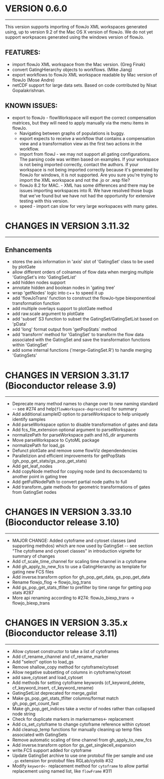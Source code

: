 # VERSION 0.6.0

----------------------------------

This version supports importing of flowJo XML workspaces generated using, up to version 9.2 of the Mac OS X version of flowJo. We do not yet support workpsaces generated using the windows version of flowJo. 

## FEATURES:

* import flowJo XML workspace from the Mac version. (Greg Finak)
* convert GatingHierarchy objects to workflows. (Mike Jiang)
* export workflows to flowJo XML workspace readable by Mac version of flowJo (Mose Andre)
* netCDF support for large data sets. Based on code contributed by Nisat Gopalakrishnan.

## KNOWN ISSUES:
	
* export to flowJo - flowWorkspace will export the correct compensation matrices, but they will need to apply manually via the menu items in flowJo.
	* Navigating between graphs of populations is buggy.
	* export expects to receive a workflow that contains a compensation view and a transformation view as the first two actions in the workflow. 
	* import from flowJ - we may not support all gating configurations. The parsing code was written based on examples. If your workspace is not being imported correctly, contact the authors. If your workspace is not being imported correctly because it's generated by flowJo for windows, it is not supported. Are you sure you're trying to import the XML workspace and not the .jo or .wsp file?
	* flowJo 8.2 for MAC. - XML has some differences and there may be issues importing workspaces into R. We have resolved those bugs that we've found but we have not had the opportunity for extensive testing with this version.
	* speed - import can slow for very large workspaces with many gates.


# CHANGES IN VERSION 3.11.32

----------------------------------

## Enhancements
+ stores the axis information in 'axis' slot of 'GatingSet' class to be used by plotGate
+ allow different orders of colnames of flow data when merging multiple 'GatingSet's into 'GatingSetList'
+ add hidden nodes support
+ annotate hidden and boolean nodes in 'gating tree'
+ wrap 'getNodes' logic into c++ to speed it up
+ add 'flowJoTrans' function to construct the flowJo-type biexponentioal transformation function
+ add multiple overlays support to plotGate method
+ add raw.scale argument to plotGate
+ add 'subset' S3 function to subset the GatingSet/GatingSetList based on 'pData'
+ add 'long' format output from 'getPopStats` method
+ add 'transform' method for 'GatingSet' to transform the flow data associated with the GatingSet and save the transformation functions within 'GatingSet'
+ add some internal functions ('merge-GatingSet.R') to handle merging 'GatingSets'	


# CHANGES IN VERSION 3.31.17 (Bioconductor release 3.9)

----------------------------------

+ Deprecate many method names to change over to new naming standard
  -- see #274 and help(`flowWorkspace-deprecated`) for summary
+ Add additional.sampleID option to parseWorkspace to help uniquely identify samples
+ Add parseWorkspace option to disable transformation of gates and data
+ Add fcs_file_extension optional argument to parseWorkspace
+ normalizePath for parseWorkspace path and h5_dir arguments
+ Move parseWorkspace to CytoML package
+ normalizePath for load_gs
+ Defunct plotGate and remove some flowViz dependendencies
+ Parallelizion and efficient improvements for getPopStats (gh_pop_get_stats/gs_pop_get_stats)
+ Add get_leaf_nodes
+ Add copyNode method for copying node (and its decscendants) to another point in gating tree
+ Add getFullNodePath to convert partial node paths to full
+ Add transform_gate methods for geometric transformations of gates from GatingSet nodes


# CHANGES IN VERSION 3.33.10 (Bioconductor release 3.10)

----------------------------------

+ MAJOR CHANGE: Added cytoframe and cytoset classes (and supporting methdos) which are now used by GatingSet
  -- see section "The cytoframe and cytoset classes" in introduction vignette for summary of changes
+ Add cf_scale_time_channel for scaling time channel in a cytoframe
+ Add gh_apply_to_new_fcs to use a GatingHierarchy as template for gating new FCS files
+ Add inverse.transform option for gh_pop_get_data, gs_pop_get_data
+ Rename flowjo_flog -> flowjo_log_trans
+ Add gs_pop_get_stats_tfilter to prefilter by time range for getting pop stats #287
+ More api renaming according to #274: flowJo_biexp_trans -> flowjo_biexp_trans


# CHANGES IN VERSION 3.35.x (Bioconductor release 3.11)

----------------------------------

+ Allow cytoset constructor to take a list of cytoframes
+ Add cf_rename_channel and cf_rename_marker
+ Add "select" option to load_gs
+ Remove shallow_copy method for cytoframe/cytoset
+ Allow negative subsetting of columns in cytoframe/cytoset
+ add save_cytoset and load_cytoset
+ Add methods for setting cytoframe keywords (cf_keyword_delete, cf_keyword_insert, cf_keyword_rename)
+ GatingSetList deprecated for merge_gslist
+ Make gs_pop_get_stats_tfilter columns/format match gh_pop_get_count_fast
+ Make gh_pop_get_indices take a vector of nodes rather than collapsed node string
+ Check for duplicate markers in markernames<- replacement
+ Add cs_set_cytoframe to change cytoframe reference within cytoset
+ Add cleanup_temp functions for manually cleaning up temp files associated with GatingSets
+ Remove automatic scaling of time channel from  gh_apply_to_new_fcs
+ Add inverse.transform option for gs_get_singlecell_expansion
+ write.FCS support added for cytoframe
+ Update GatingSet archive to use one protobuf file per sample and use `.gs` extension for protobuf files RGLab/cytolib #32
+ Modify `keyword<-` replacement method for `cytoframe` to allow partial replacement using named list, like `flowFrame` #311
